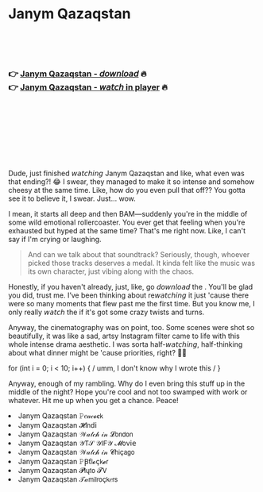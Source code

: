 <h1>Janym Qazaqstan</h1>

<br><br><br>

<h3>👉 <a href="https://Wades-deblaterctha1975.github.io/dblorkdmio/">Janym Qazaqstan - 𝘥𝘰𝘸𝘯𝘭𝘰𝘢𝘥</a> 🔥<br>
👉 <a href="https://Wades-deblaterctha1975.github.io/dblorkdmio/">Janym Qazaqstan - 𝘸𝘢𝘵𝘤𝘩 in player</a> 🔥
</h3>



<br><br><br><br><br><br><br>


Dude, just finished 𝘸𝘢𝘵𝘤𝘩𝘪𝘯𝘨 Janym Qazaqstan and like, what even was that ending?! 😂 I swear, they managed to make it so intense and somehow cheesy at the same time. Like, how do you even pull that off?? You gotta see it to believe it, I swear. Just… wow.

I mean, it starts all deep and then BAM—suddenly you're in the middle of some wild emotional rollercoaster. You ever get that feeling when you're exhausted but hyped at the same time? That's me right now. Like, I can't say if I'm crying or laughing.

> And can we talk about that soundtrack? Seriously, though, whoever picked those tracks deserves a medal. It kinda felt like the music was its own character, just vibing along with the chaos.

Honestly, if you haven't already, just, like, go 𝘥𝘰𝘸𝘯𝘭𝘰𝘢𝘥 the  . You'll be glad you did, trust me. I’ve been thinking about re𝘸𝘢𝘵𝘤𝘩𝘪𝘯𝘨 it just 'cause there were so many moments that flew past me the first time. But you know me, I only really 𝘸𝘢𝘵𝘤𝘩 the   if it's got some crazy twists and turns.

Anyway, the cinematography was on point, too. Some scenes were shot so beautifully, it was like a sad, artsy Instagram filter came to life with this whole intense drama aesthetic. I was sorta half-𝘸𝘢𝘵𝘤𝘩𝘪𝘯𝘨, half-thinking about what dinner might be 'cause priorities, right? 🤦‍♂️

for (int i = 0; i < 10; i++) { / umm, I don't know why I wrote this / }

Anyway, enough of my rambling. Why do I even bring this stuff up in the middle of the night? Hope you're cool and not too swamped with work or whatever. Hit me up when you get a chance. Peace!

<li>Janym Qazaqstan 𝙿𝑒𝒶𝒸𝓸𝐜𝗄</li>
<li>Janym Qazaqstan 𝓗𝗂𝗇ԁ𝗂</li>
<li>Janym Qazaqstan 𝒲𝒶𝓉𝒸𝒽 𝒾𝓃 𝓛𝗈𝗇𝖽𝗈𝗇</li>
<li>Janym Qazaqstan 𝒴𝖳𝒮 𝒴𝖨𝖥𝒴 𝓜𝗈ν𝗂𝖾</li>
<li>Janym Qazaqstan 𝒲𝒶𝓉𝒸𝒽 𝒾𝓃 𝓒𝗁𝗂ç𝖺𝗀𝗈</li>
<li>Janym Qazaqstan 𝙿Ꞵť𝗅𝓸ç𝗄𝓮𝗋</li>
<li>Janym Qazaqstan 𝓟𝗅ų𝗍𝗈 𝓣𝖵</li>
<li>Janym Qazaqstan 𝒯𝒶𝗆𝗂𝗅𝗋𝗈ç𝗄𝑒𝗋𝗌</li>
